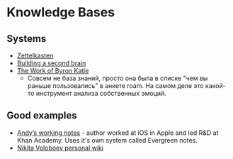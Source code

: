 # Knowledge Bases

## Systems

* [Zettelkasten](https://zettelkasten.de)
* [Building a second brain](https://www.buildingasecondbrain.com/)
* [The Work of Byron Katie](https://thework.com/)
  * Совсем не база знаний, просто она была в списке "чем вы раньше пользовались" в анкете roam. На самом деле это какой-то инструмент анализа собственных эмоций.

## Good examples

* [Andyʼs working notes](https://notes.andymatuschak.org/About_these_notes) - author worked at iOS in Apple and led R&D at Khan Academy. Uses it's own system called Evergreen notes.
* [Nikita Voloboev personal wiki](https://wiki.nikitavoloboev.xyz/)

